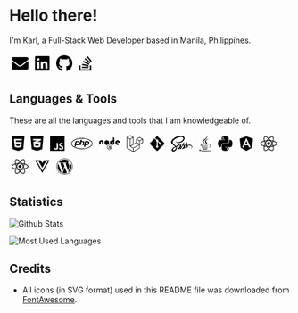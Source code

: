 # Hello there!

I'm Karl, a Full-Stack Web Developer based in Manila, Philippines.

[<img src="https://raw.githubusercontent.com/KarlMacz/karlmacz/master/assets/svg/envelope-solid.svg" style="margin: 0.25rem;" height="30px">][email]
[<img src="https://raw.githubusercontent.com/KarlMacz/karlmacz/master/assets/svg/linkedin-brands.svg" style="margin: 0.25rem;" height="30px">][linkedin-account]
[<img src="https://raw.githubusercontent.com/KarlMacz/karlmacz/master/assets/svg/github-brands.svg" style="margin: 0.25rem;" height="30px">][github-account]
[<img src="https://raw.githubusercontent.com/KarlMacz/karlmacz/master/assets/svg/stack-overflow-brands.svg" style="margin: 0.25rem;" height="30px">](stackoverflow-account)

## Languages & Tools

These are all the languages and tools that I am knowledgeable of.

<img src="https://raw.githubusercontent.com/KarlMacz/karlmacz/master/assets/svg/html5-brands.svg" style="margin: 0.25rem;" height="30px" title="HTML">
<img src="https://raw.githubusercontent.com/KarlMacz/karlmacz/master/assets/svg/css3-alt-brands.svg" style="margin: 0.25rem;" height="30px" title="CSS">
<img src="https://raw.githubusercontent.com/KarlMacz/karlmacz/master/assets/svg/js-brands.svg" style="margin: 0.25rem;" height="30px" title="JavaScript">
<img src="https://raw.githubusercontent.com/KarlMacz/karlmacz/master/assets/svg/php-brands.svg" style="margin: 0.25rem;" height="30px" title="PHP">
<img src="https://raw.githubusercontent.com/KarlMacz/karlmacz/master/assets/svg/node-brands.svg" style="margin: 0.25rem;" height="30px" title="Node.js">
<img src="https://raw.githubusercontent.com/KarlMacz/karlmacz/master/assets/svg/laravel-brands.svg" style="margin: 0.25rem;" height="30px" title="Laravel">
<img src="https://raw.githubusercontent.com/KarlMacz/karlmacz/master/assets/svg/git-alt-brands.svg" style="margin: 0.25rem;" height="30px" title="Git">
<img src="https://raw.githubusercontent.com/KarlMacz/karlmacz/master/assets/svg/sass-brands.svg" style="margin: 0.25rem;" height="30px" title="Sass">
<img src="https://raw.githubusercontent.com/KarlMacz/karlmacz/master/assets/svg/java-brands.svg" style="margin: 0.25rem;" height="30px" title="Java">
<img src="https://raw.githubusercontent.com/KarlMacz/karlmacz/master/assets/svg/python-brands.svg" style="margin: 0.25rem;" height="30px" title="Python">
<img src="https://raw.githubusercontent.com/KarlMacz/karlmacz/master/assets/svg/angular-brands.svg" style="margin: 0.25rem;" height="30px" title="Angular.js">
<img src="https://raw.githubusercontent.com/KarlMacz/karlmacz/master/assets/svg/react-brands.svg" style="margin: 0.25rem;" height="30px" title="React.js">
<img src="https://raw.githubusercontent.com/KarlMacz/karlmacz/master/assets/svg/react-brands.svg" style="margin: 0.25rem;" height="30px" title="React Native">
<img src="https://raw.githubusercontent.com/KarlMacz/karlmacz/master/assets/svg/vuejs-brands.svg" style="margin: 0.25rem;" height="30px" title="Vue.js">
<img src="https://raw.githubusercontent.com/KarlMacz/karlmacz/master/assets/svg/wordpress-brands.svg" style="margin: 0.25rem;" height="30px" title="Wordpress">

## Statistics

![Github Stats](https://github-readme-stats.vercel.app/api?username=KarlMacz&theme=tokyonight&hide=stars,prs&count_private=true&show_icons=true)

![Most Used Languages](https://github-readme-stats.vercel.app/api/top-langs/?username=KarlMacz&theme=tokyonight)

## Credits

- All icons (in SVG format) used in this README file was downloaded from [FontAwesome](fontawesome-website).

[email]: mailto:karljarren0308@gmail.com
[linkedin-account]: https://www.linkedin.com/in/karlmacz/
[github-account]: https://github.com/KarlMacz
[stackoverflow-account]: https://stackoverflow.com/users/2876785/karlmacz
[fontawesome-website]: https://fontawesome.com/
